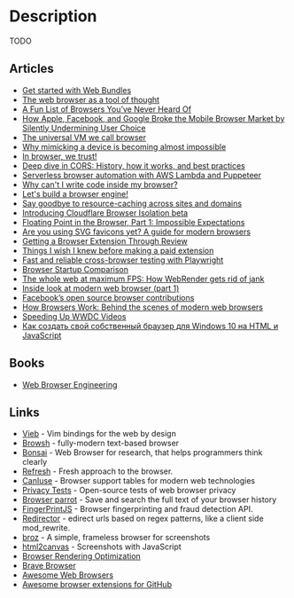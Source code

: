# Description

TODO


## Articles

- [Get started with Web Bundles](https://web.dev/web-bundles/)
- [The web browser as a tool of thought](https://thesephist.com/posts/browser/)
- [A Fun List of Browsers You’ve Never Heard Of](https://thehistoryoftheweb.com/a-fun-list-of-browsers-youve-never-heard-of/)
- [How Apple, Facebook, and Google Broke the Mobile Browser Market by Silently Undermining User Choice](https://infrequently.org/2021/07/hobsons-browser/)
- [The universal VM we call browser](https://cerebralab.com/The_universal_VM_we_call_browser)
- [Why mimicking a device is becoming almost impossible](https://multilogin.com/why-mimicking-a-device-is-almost-impossible/)
- [In browser, we trust!](https://gnanesh.me/in-browsers-we-trust.html)
- [Deep dive in CORS: History, how it works, and best practices](https://ieftimov.com/post/deep-dive-cors-history-how-it-works-best-practices/)
- [Serverless browser automation with AWS Lambda and Puppeteer](https://acloudguru.com/blog/engineering/serverless-browser-automation-with-aws-lambda-and-puppeteer)
- [Why can't I write code inside my browser?](https://tomcritchlow.com/2021/01/14/new-browsers/)
- [Let's build a browser engine!](https://limpet.net/mbrubeck/2014/08/08/toy-layout-engine-1.html)
- [Say goodbye to resource-caching across sites and domains](https://www.stefanjudis.com/notes/say-goodbye-to-resource-caching-across-sites-and-domains/)
- [Introducing Cloudflare Browser Isolation beta](https://blog.cloudflare.com/browser-beta/)
- [Floating Point in the Browser, Part 1: Impossible Expectations](https://randomascii.wordpress.com/2020/09/27/floating-point-in-the-browser-part-1-impossible-expectations/)
- [Are you using SVG favicons yet? A guide for modern browsers](https://medium.com/swlh/are-you-using-svg-favicons-yet-a-guide-for-modern-browsers-836a6aace3df)
- [Getting a Browser Extension Through Review](https://formidable.com/blog/2020/extension-reviews/)
- [Things I wish I knew before making a paid extension](https://www.amie-chen.com/blog/making-paid-extension/)
- [Fast and reliable cross-browser testing with Playwright](https://medium.com/@arjunattam/fast-and-reliable-cross-browser-testing-with-playwright-155c0e8a821f)
- [Browser Startup Comparison](https://www.netmeister.org/blog/browser-startup.html)
- [The whole web at maximum FPS: How WebRender gets rid of jank](https://hacks.mozilla.org/2017/10/the-whole-web-at-maximum-fps-how-webrender-gets-rid-of-jank/)
- [Inside look at modern web browser (part 1)](https://developers.google.com/web/updates/2018/09/inside-browser-part1)
- [Facebook’s open source browser contributions](https://engineering.fb.com/2019/06/20/web/browser-contributions/)
- [How Browsers Work: Behind the scenes of modern web browsers](https://www.html5rocks.com/en/tutorials/internals/howbrowserswork/)
- [Speeding Up WWDC Videos](https://mjtsai.com/blog/2018/06/25/speeding-up-wwdc-videos/)
- [Как создать свой собственный браузер для Windows 10 на HTML и JavaScript](https://habr.com/ru/company/microsoft/blog/269143/)


## Books

- [Web Browser Engineering](https://browser.engineering/)


## Links

- [Vieb](https://vieb.dev/) - Vim bindings for the web by design
- [Browsh](https://www.brow.sh/) - fully-modern text-based browser
- [Bonsai](https://bonsaibrowser.com/) - Web Browser for research, that helps programmers think clearly
- [Refresh](https://refresh.study/) - Fresh approach to the browser.
- [CanIuse](https://caniuse.com/) - Browser support tables for modern web technologies
- [Privacy Tests](https://privacytests.org/) - Open-source tests of web browser privacy
- [Browser parrot](https://www.browserparrot.com/) - Save and search the full text of your browser history
- [FingerPrintJS](https://fingerprintjs.com/) - Browser fingerprinting and fraud detection API.
- [Redirector](https://github.com/einaregilsson/Redirector) - edirect urls based on regex patterns, like a client side mod_rewrite.
- [broz](https://github.com/antfu/broz) - A simple, frameless browser for screenshots
- [html2canvas](https://github.com/niklasvh/html2canvas) - Screenshots with JavaScript
- [Browser Rendering Optimization](https://github.com/vasanthk/browser-rendering-optimization)
- [Brave Browser](https://github.com/brave/brave-browser)
- [Awesome Web Browsers](https://github.com/cliffordfajardo/awesome-web-browsers)
- [Awesome browser extensions for GitHub](https://github.com/stefanbuck/awesome-browser-extensions-for-github)
